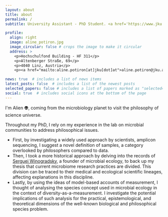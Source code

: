 ```yaml
---
layout: about
title: about
permalink: /
subtitle: University Assistant - PhD Student. <a href='https://www.jku.at/en/institute-of-philosophy-and-scientific-method/'>Johannes Kepler University/Institute of Philosophy and Scientific Method</a>.

profile:
  align: right
  image: aline_potiron.jpg
  image_circular: false # crops the image to make it circular
  address: >
    <p>Hochschulfond Building - HF 311</p>
    <p>Altenberger Straße, 69</p>
    <p>4040 Linz, Austria</p>
    <p><a href="mailto:aline.potiron[at]jku[dot]at">aline.potiron@jku.at</a></p>

news: true  # includes a list of news items
latest_posts: false  # includes a list of the newest posts
selected_papers: false # includes a list of papers marked as "selected={true}"
social: true  # includes social icons at the bottom of the page
---
```


I'm Alien 👽, coming from the microbiology planet to visit the philosophy of science universe.

Throughout my PhD, I rely on my experience in the lab on microbial communities to address philosophical issues. 
- First, by investigating a widely used approach by scientists, amplicon sequencing, I suggest a novel definition of samples, a category overlooked by philosophers compared to data.
- Then, I took a more historical approach by delving into the records of [Serguei Winogradsky](https://en.wikipedia.org/wiki/Sergei_Winogradsky), a founder of microbial ecology, to back up my thesis that current microbiome research practices are divided. This division can be traced to their medical and ecological scientific lineages, affecting explanations in this discipline.
- Lastly, by using the ideas of model-based accounts of measurement, I thought of analysing the species concept used in microbial ecology in the context of diversity-as-a-measurement. I investigate the potential implications of such analysis for the practical, epistemological, and theoretical dimensions of the well-known biological and philosophical species problem.

